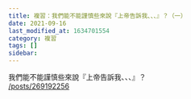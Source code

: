 ```yaml
---
title: 複習：我們能不能謹慎些來說『上帝告訴我、、、』？（一）
date: 2021-09-16
last_modified_at: 1634701554
category: 複習
tags: []
sidebar: 
---
```


<p>我們能不能謹慎些來說『上帝告訴我、、、』？<br/>
<a href="/posts/269192256" target="_blank">/posts/269192256</a></p>
<p> </p>
